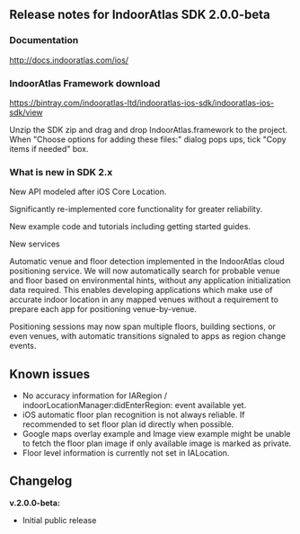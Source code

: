 ## Release notes for IndoorAtlas SDK 2.0.0-beta

### Documentation

http://docs.indooratlas.com/ios/

### IndoorAtlas Framework download

https://bintray.com/indooratlas-ltd/indooratlas-ios-sdk/indooratlas-ios-sdk/view

Unzip the SDK zip and drag and drop IndoorAtlas.framework to the project.
When "Choose options for adding these files:" dialog pops ups, tick "Copy items if needed" box.

### What is new in SDK 2.x

New API modeled after iOS Core Location.

Significantly re-implemented core functionality for greater reliability.

New example code and tutorials including getting started guides.

New services

Automatic venue and floor detection implemented in the IndoorAtlas cloud positioning service. We will now automatically search for probable venue and floor based on environmental hints, without any application initialization data required. This enables developing applications which make use of accurate indoor location in any mapped venues without a requirement to prepare each app for positioning venue-by-venue.

Positioning sessions may now span multiple floors, building sections, or even venues, with automatic transitions signaled to apps as region change events.

## Known issues
* No accuracy information for IARegion / indoorLocationManager:didEnterRegion: event available yet.
* iOS automatic floor plan recognition is not always reliable. If recommended to set floor plan id directly when possible.
* Google maps overlay example and Image view example might be unable to fetch the floor plan image if only available image is marked as private.
* Floor level information is currently not set in IALocation.

## Changelog

**v.2.0.0-beta:**

* Initial public release

